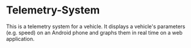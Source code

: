 # Telemetry-System
This is a telemetry system for a vehicle. It displays a vehicle's parameters (e.g. speed) on an Android phone and graphs them in real time on a web application.
